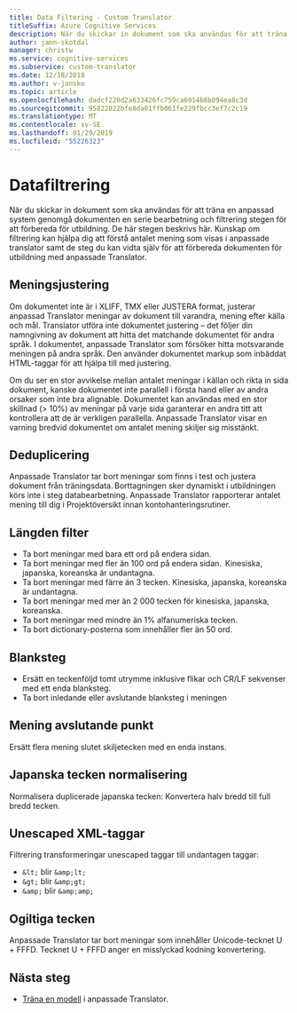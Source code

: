```yaml
---
title: Data Filtering - Custom Translator
titleSuffix: Azure Cognitive Services
description: När du skickar in dokument som ska användas för att träna en anpassad system genomgå dokumenten en serie bearbetning och filtrering stegen för att förbereda för utbildning.
author: jann-skotdal
manager: christw
ms.service: cognitive-services
ms.subservice: custom-translator
ms.date: 12/18/2018
ms.author: v-jansko
ms.topic: article
ms.openlocfilehash: dadcf228d2a633426fc759ca6914b8b894ea8c3d
ms.sourcegitcommit: 95822822bfe8da01ffb061fe229fbcc3ef7c2c19
ms.translationtype: MT
ms.contentlocale: sv-SE
ms.lasthandoff: 01/29/2019
ms.locfileid: "55226323"
---
```

# <a name="data-filtering"></a>Datafiltrering 

När du skickar in dokument som ska användas för att träna en anpassad system genomgå dokumenten en serie bearbetning och filtrering stegen för att förbereda för utbildning. De här stegen beskrivs här. Kunskap om filtrering kan hjälpa dig att förstå antalet mening som visas i anpassade translator samt de steg du kan vidta själv för att förbereda dokumenten för utbildning med anpassade Translator. 

## <a name="sentence-alignment"></a>Meningsjustering 
Om dokumentet inte är i XLIFF, TMX eller JUSTERA format, justerar anpassad Translator meningar av dokument till varandra, mening efter källa och mål. Translator utföra inte dokumentet justering – det följer din namngivning av dokument att hitta det matchande dokumentet för andra språk. I dokumentet, anpassade Translator som försöker hitta motsvarande meningen på andra språk. Den använder dokumentet markup som inbäddat HTML-taggar för att hjälpa till med justering.  

Om du ser en stor avvikelse mellan antalet meningar i källan och rikta in sida dokument, kanske dokumentet inte parallell i första hand eller av andra orsaker som inte bra alignable. Dokumentet kan användas med en stor skillnad (> 10%) av meningar på varje sida garanterar en andra titt att kontrollera att de är verkligen parallella. Anpassade Translator visar en varning bredvid dokumentet om antalet mening skiljer sig misstänkt.  


## <a name="deduplication"></a>Deduplicering 
Anpassade Translator tar bort meningar som finns i test och justera dokument från träningsdata. Borttagningen sker dynamiskt i utbildningen körs inte i steg databearbetning. Anpassade Translator rapporterar antalet mening till dig i Projektöversikt innan kontohanteringsrutiner.  

## <a name="length-filter"></a>Längden filter 
* Ta bort meningar med bara ett ord på endera sidan. 
* Ta bort meningar med fler än 100 ord på endera sidan.  Kinesiska, japanska, koreanska är undantagna. 
* Ta bort meningar med färre än 3 tecken. Kinesiska, japanska, koreanska är undantagna. 
* Ta bort meningar med mer än 2 000 tecken för kinesiska, japanska, koreanska. 
* Ta bort meningar med mindre än 1% alfanumeriska tecken. 
* Ta bort dictionary-posterna som innehåller fler än 50 ord. 

 
## <a name="white-space"></a>Blanksteg 
* Ersätt en teckenföljd tomt utrymme inklusive flikar och CR/LF sekvenser med ett enda blanksteg. 
* Ta bort inledande eller avslutande blanksteg i meningen 


## <a name="sentence-end-punctuation"></a>Mening avslutande punkt 
Ersätt flera mening slutet skiljetecken med en enda instans.  

 
## <a name="japanese-character-normalization"></a>Japanska tecken normalisering 
Normalisera duplicerade japanska tecken: Konvertera halv bredd till full bredd tecken. 

 
## <a name="unescaped-xml-tags"></a>Unescaped XML-taggar 
Filtrering transformeringar unescaped taggar till undantagen taggar: 
* `&lt;` blir `&amp;lt;` 
* `&gt;` blir `&amp;gt;` 
* `&amp;` blir `&amp;amp;` 

 
## <a name="invalid-characters"></a>Ogiltiga tecken 
Anpassade Translator tar bort meningar som innehåller Unicode-tecknet U + FFFD. Tecknet U + FFFD anger en misslyckad kodning konvertering. 

## <a name="next-steps"></a>Nästa steg

- [Träna en modell](how-to-train-model.md) i anpassade Translator.
